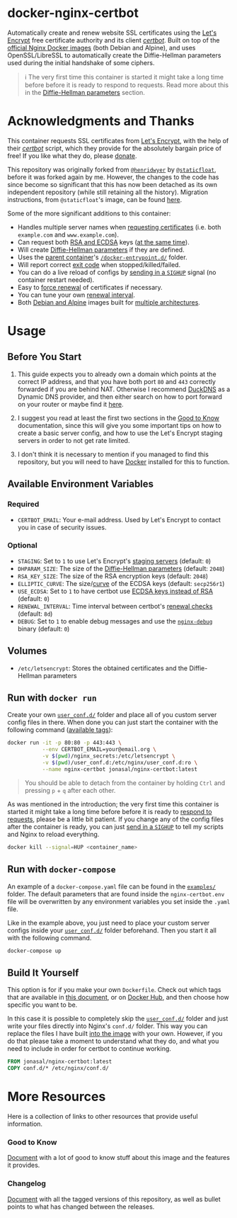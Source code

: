 # docker-nginx-certbot

Automatically create and renew website SSL certificates using the
[Let's Encrypt][1] free certificate authority and its client [*certbot*][2].
Built on top of the [official Nginx Docker images][9] (both Debian and Alpine),
and uses OpenSSL/LibreSSL to automatically create the Diffie-Hellman parameters
used during the initial handshake of some ciphers.

> :information_source: The very first time this container is started it might
  take a long time before before it is ready to respond to requests. Read more
  about this in the [Diffie-Hellman parameters][diffie-hellman-parameters]
  section.



# Acknowledgments and Thanks

This container requests SSL certificates from [Let's Encrypt][1], with the help
of their [*certbot*][2] script, which they provide for the absolutely bargain
price of free! If you like what they do, please [donate][3].

This repository was originally forked from [`@henridwyer`][4] by
[`@staticfloat`][5], before it was forked again by me. However, the changes to
the code has since become so significant that this has now been detached as its
own independent repository (while still retaining all the history). Migration
instructions, from `@staticfloat`'s image, can be found
[here][help-migrating-from-staticfloats-image].

Some of the more significant additions to this container:

- Handles multiple server names when [requesting certificates][how-the-script-add-domain-names-to-certificate-requests] (i.e. both `example.com` and `www.example.com`).
- Can request both [RSA and ECDSA][15] keys ([at the same time][ecdsa-and-rsa-certificates]).
- Will create [Diffie-Hellman parameters][diffie-hellman-parameters] if they are defined.
- Uses the [parent container][9]'s [`/docker-entrypoint.d/`][7] folder.
- Will report correct [exit code][6] when stopped/killed/failed.
- You can do a live reload of configs by [sending in a `SIGHUP`][manualforce-renewal] signal (no container restart needed).
- Easy to [force renewal][manualforce-renewal] of certificates if necessary.
- You can tune your own [renewal interval][renewal-check-interval].
- Both [Debian and Alpine][dockerhub_tags] images built for [multiple architectures][14].



# Usage

## Before You Start
1. This guide expects you to already own a domain which points at the correct
   IP address, and that you have both port `80` and `443` correctly forwarded if
   you are behind NAT. Otherwise I recommend [DuckDNS][12] as a Dynamic DNS
   provider, and then either search on how to port forward on your router or
   maybe find it [here][13].

2. I suggest you read at least the first two sections in the
   [Good to Know][good-to-know] documentation, since this will give you some
   important tips on how to create a basic server config, and how to use
   the Let's Encrypt staging servers in order to not get rate limited.

3. I don't think it is necessary to mention if you managed to find this
   repository, but you will need to have [Docker][11] installed for this to
   function.


## Available Environment Variables

### Required
- `CERTBOT_EMAIL`: Your e-mail address. Used by Let's Encrypt to contact you in case of security issues.

### Optional
- `STAGING`: Set to `1` to use Let's Encrypt's [staging servers][initial-testing] (default: `0`)
- `DHPARAM_SIZE`: The size of the [Diffie-Hellman parameters][diffie-hellman-parameters] (default: `2048`)
- `RSA_KEY_SIZE`: The size of the RSA encryption keys (default: `2048`)
- `ELLIPTIC_CURVE`: The size/[curve][16] of the ECDSA keys (default: `secp256r1`)
- `USE_ECDSA`: Set to `1` to have certbot use [ECDSA keys instead of RSA][ecdsa-and-rsa-certificates] (default: `0`)
- `RENEWAL_INTERVAL`: Time interval between certbot's [renewal checks][renewal-check-interval] (default: `8d`)
- `DEBUG`: Set to `1` to enable debug messages and use the [`nginx-debug`][10] binary (default: `0`)


## Volumes
- `/etc/letsencrypt`: Stores the obtained certificates and the Diffie-Hellman parameters


## Run with `docker run`
Create your own [`user_conf.d/`][the-user_conf.d-folder] folder and place all
of you custom server config files in there. When done you can just start the
container with the following command ([available tags][dockerhub_tags]):

```bash
docker run -it -p 80:80 -p 443:443 \
           --env CERTBOT_EMAIL=your@email.org \
           -v $(pwd)/nginx_secrets:/etc/letsencrypt \
           -v $(pwd)/user_conf.d:/etc/nginx/user_conf.d:ro \
           --name nginx-certbot jonasal/nginx-certbot:latest
```

> You should be able to detach from the container by holding `Ctrl` and pressing
  `p` + `q` after each other.

As was mentioned in the introduction; the very first time this container is
started it might take a long time before before it is ready to
[respond to requests][diffie-hellman-parameters], please be a little bit
patient. If you change any of the config files after the container is ready,
you can just [send in a `SIGHUP`][manualforce-renewal] to tell my scripts and
Nginx to reload everything.

```bash
docker kill --signal=HUP <container_name>
```


## Run with `docker-compose`
An example of a `docker-compose.yaml` file can be found in the
[`examples/`](./examples) folder. The default parameters that are found inside
the `nginx-certbot.env` file will be overwritten by any environment variables
you set inside the `.yaml` file.

Like in the example above, you just need to place your custom server configs
inside your [`user_conf.d/`][the-user_conf.d-folder] folder beforehand. Then
you start it all with the following command.

```bash
docker-compose up
```


## Build It Yourself
This option is for if you make your own `Dockerfile`. Check out which tags that
are available in [this document][dockerhub_tags], or on [Docker Hub][8], and
then choose how specific you want to be.

In this case it is possible to completely skip the
[`user_conf.d/`][the-user_conf.d-folder] folder and just write your files
directly into Nginx's `conf.d/` folder. This way you can replace the files I
have built [into the image](./src/nginx_conf.d) with your own. However, if you
do that please take a moment to understand what they do, and what you need to
include in order for certbot to continue working.

```Dockerfile
FROM jonasal/nginx-certbot:latest
COPY conf.d/* /etc/nginx/conf.d/
```



# More Resources
Here is a collection of links to other resources that provide useful
information.

### Good to Know
[Document][good-to-know] with a lot of good to know stuff about this image and
the features it provides.

### Changelog
[Document][changelog] with all the tagged versions of this repository, as well
as bullet points to what has changed between the releases.






[good-to-know]: https://github.com/JonasAlfredsson/docker-nginx-certbot/tree/master/docs/good_to_know.md
[diffie-hellman-parameters]: https://github.com/JonasAlfredsson/docker-nginx-certbot/tree/master/docs/good_to_know.md#diffie-hellman-parameters
[help-migrating-from-staticfloats-image]: https://github.com/JonasAlfredsson/docker-nginx-certbot/tree/master/docs/good_to_know.md#help-migrating-from-staticfloats-image
[how-the-script-add-domain-names-to-certificate-requests]: https://github.com/JonasAlfredsson/docker-nginx-certbot/tree/master/docs/good_to_know.md#how-the-script-add-domain-names-to-certificate-requests
[manualforce-renewal]: https://github.com/JonasAlfredsson/docker-nginx-certbot/tree/master/docs/good_to_know.md#manualforce-renewal
[renewal-check-interval]: https://github.com/JonasAlfredsson/docker-nginx-certbot/tree/master/docs/good_to_know.md#renewal-check-interval
[initial-testing]: https://github.com/JonasAlfredsson/docker-nginx-certbot/tree/master/docs/good_to_know.md#initial-testing
[the-user_conf.d-folder]: https://github.com/JonasAlfredsson/docker-nginx-certbot/tree/master/docs/good_to_know.md#the-user_confd-folder
[changelog]: https://github.com/JonasAlfredsson/docker-nginx-certbot/tree/master/docs/changelog.md
[dockerhub_tags]: https://github.com/JonasAlfredsson/docker-nginx-certbot/blob/master/docs/dockerhub_tags.md
[ecdsa-and-rsa-certificates]: https://github.com/JonasAlfredsson/docker-nginx-certbot/tree/master/docs/good_to_know.md#ecdsa-and-rsa-certificates

[1]: https://letsencrypt.org/
[2]: https://github.com/certbot/certbot
[3]: https://letsencrypt.org/donate/
[4]: https://github.com/henridwyer/docker-letsencrypt-cron
[5]: https://github.com/staticfloat/docker-nginx-certbot
[6]: https://github.com/JonasAlfredsson/docker-nginx-certbot/commit/43dde6ec24f399fe49729b28ba4892665e3d7078
[7]: https://github.com/nginxinc/docker-nginx/tree/master/entrypoint
[8]: https://hub.docker.com/r/jonasal/nginx-certbot
[9]: https://github.com/nginxinc/docker-nginx
[10]: https://github.com/docker-library/docs/tree/master/nginx#running-nginx-in-debug-mode
[11]: https://docs.docker.com/engine/install/
[12]: https://www.duckdns.org/
[13]: https://portforward.com/router.htm
[14]: https://github.com/JonasAlfredsson/docker-nginx-certbot/issues/28
[15]: https://sectigostore.com/blog/ecdsa-vs-rsa-everything-you-need-to-know/
[16]: https://security.stackexchange.com/a/104991
